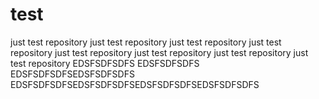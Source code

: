 # test
just test repository
just test repository
just test repository
just test repository
just test repository
just test repository
just test repository
just test repository
EDSFSDFSDFS
EDSFSDFSDFS
EDSFSDFSDFSEDSFSDFSDFS
EDSFSDFSDFSEDSFSDFSDFSEDSFSDFSDFSEDSFSDFSDFS
